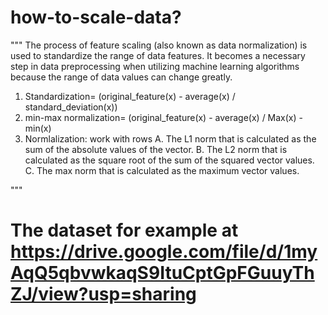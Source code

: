 # how-to-scale-data?
"""
The process of feature scaling (also known as data normalization) is used to
standardize the range of data features. It becomes a necessary step in data
preprocessing when utilizing machine learning algorithms because the range of
data values can change greatly.
1. Standardization= (original_feature(x) - average(x) / standard_deviation(x))
2. min-max normalization= (original_feature(x) - average(x) / Max(x) -min(x)
3. Normlalization: work with rows
    A. The L1 norm that is calculated as the sum of the absolute values of the vector.
    B. The L2 norm that is calculated as the square root of the sum of the squared vector values.
    C. The max norm that is calculated as the maximum vector values.
    
"""
# The dataset for example at https://drive.google.com/file/d/1myAqQ5qbvwkaqS9ItuCptGpFGuuyThZJ/view?usp=sharing
